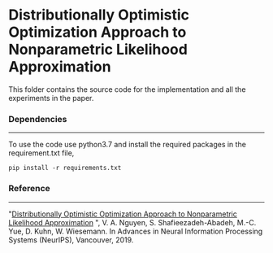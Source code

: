 # Distributionally Optimistic Optimization Approach to Nonparametric Likelihood Approximation

This folder contains the source code for the implementation and all the experiments in the paper.


### Dependencies
---
To use the code use python3.7 and install the required packages in the requirement.txt file,
```
pip install -r requirements.txt
```

### Reference 
----
"[Distributionally Optimistic Optimization Approach to Nonparametric Likelihood Approximation]() ", V. A. Nguyen, S. Shafieezadeh-Abadeh, M.-C. Yue, D. Kuhn, W. Wiesemann. In Advances in Neural Information Processing Systems (NeurIPS), Vancouver, 2019.

